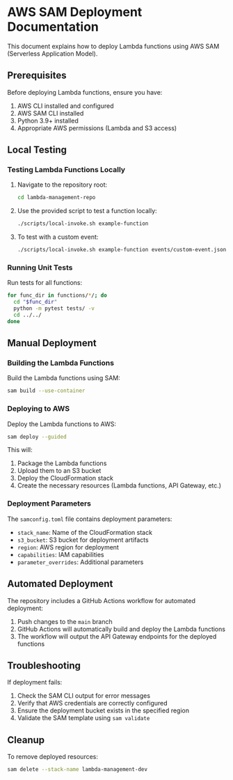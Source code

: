 # AWS SAM Deployment Documentation

This document explains how to deploy Lambda functions using AWS SAM (Serverless Application Model).

## Prerequisites

Before deploying Lambda functions, ensure you have:

1. AWS CLI installed and configured
2. AWS SAM CLI installed
3. Python 3.9+ installed
4. Appropriate AWS permissions (Lambda and S3 access)

## Local Testing

### Testing Lambda Functions Locally

1. Navigate to the repository root:
   ```bash
   cd lambda-management-repo
   ```

2. Use the provided script to test a function locally:
   ```bash
   ./scripts/local-invoke.sh example-function
   ```

3. To test with a custom event:
   ```bash
   ./scripts/local-invoke.sh example-function events/custom-event.json
   ```

### Running Unit Tests

Run tests for all functions:
```bash
for func_dir in functions/*/; do
  cd "$func_dir"
  python -m pytest tests/ -v
  cd ../../
done
```

## Manual Deployment

### Building the Lambda Functions

Build the Lambda functions using SAM:
```bash
sam build --use-container
```

### Deploying to AWS

Deploy the Lambda functions to AWS:
```bash
sam deploy --guided
```

This will:
1. Package the Lambda functions
2. Upload them to an S3 bucket
3. Deploy the CloudFormation stack
4. Create the necessary resources (Lambda functions, API Gateway, etc.)

### Deployment Parameters

The `samconfig.toml` file contains deployment parameters:
- `stack_name`: Name of the CloudFormation stack
- `s3_bucket`: S3 bucket for deployment artifacts
- `region`: AWS region for deployment
- `capabilities`: IAM capabilities
- `parameter_overrides`: Additional parameters

## Automated Deployment

The repository includes a GitHub Actions workflow for automated deployment:

1. Push changes to the `main` branch
2. GitHub Actions will automatically build and deploy the Lambda functions
3. The workflow will output the API Gateway endpoints for the deployed functions

## Troubleshooting

If deployment fails:

1. Check the SAM CLI output for error messages
2. Verify that AWS credentials are correctly configured
3. Ensure the deployment bucket exists in the specified region
4. Validate the SAM template using `sam validate`

## Cleanup

To remove deployed resources:
```bash
sam delete --stack-name lambda-management-dev
```
